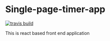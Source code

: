 # Single-page-timer-app 
[![travis build](https://img.shields.io/travis/Dhaval-Shekhada/Single-page-timer-app/master.svg?style=flat-square)](https://travis-ci.org/Dhaval-Shekhada/Single-page-timer-app)

This is react based front end application
